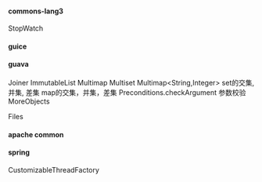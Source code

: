 #### commons-lang3
StopWatch

#### guice

#### guava
Joiner
ImmutableList
Multimap
Multiset
Multimap<String,Integer>
set的交集, 并集, 差集
map的交集，并集，差集
Preconditions.checkArgument 参数校验
MoreObjects

Files

#### apache common

#### spring

CustomizableThreadFactory